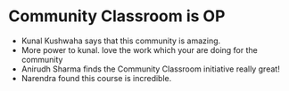 # Community Classroom is OP

- Kunal Kushwaha says that this community is amazing.
- More power to kunal. love the work which your are doing for the community
- Anirudh Sharma finds the Community Classroom initiative really great!
- Narendra found this course is incredible.
